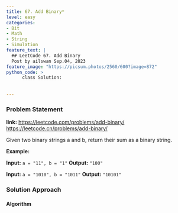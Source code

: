 ```yaml
---
title: 67. Add Binary*
level: easy
categories:
- Bit
- Math
- String
- Simulation
feature_text: |
  ## LeetCode 67. Add Binary
  Post by ailswan Sep.04, 2023
feature_image: "https://picsum.photos/2560/600?image=872"
python_code: >
      class Solution:
        
        
---
```


### Problem Statement
**link:**
https://leetcode.com/problems/add-binary/
https://leetcode.cn/problems/add-binary/


Given two binary strings a and b, return their sum as a binary string.


**Example:**

**Input:** `a = "11", b = "1"`
**Output:** `"100"`

**Input:** `a = "1010", b = "1011"`
**Output:** `"10101"`


### Solution Approach

 

#### Algorithm
 